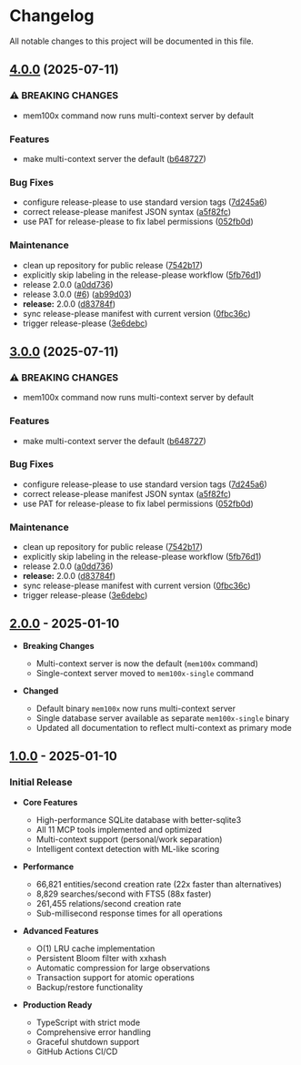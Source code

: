 # Changelog

All notable changes to this project will be documented in this file.

## [4.0.0](https://github.com/OneTrueJASH/Mem100X/compare/v3.0.0...v4.0.0) (2025-07-11)


### ⚠ BREAKING CHANGES

* mem100x command now runs multi-context server by default

### Features

* make multi-context server the default ([b648727](https://github.com/OneTrueJASH/Mem100X/commit/b648727be54fa614e199d60fd6c6e81913974a18))


### Bug Fixes

* configure release-please to use standard version tags ([7d245a6](https://github.com/OneTrueJASH/Mem100X/commit/7d245a684e0986510be75ff27252aef4b2b6ed35))
* correct release-please manifest JSON syntax ([a5f82fc](https://github.com/OneTrueJASH/Mem100X/commit/a5f82fcfee7a4fcc0aa7aafb6a2bafe8aa864dea))
* use PAT for release-please to fix label permissions ([052fb0d](https://github.com/OneTrueJASH/Mem100X/commit/052fb0d2c128aa87c63a65b21753df2d37627f47))


### Maintenance

* clean up repository for public release ([7542b17](https://github.com/OneTrueJASH/Mem100X/commit/7542b1719f4c4214d17257b5cb141b7b5f3db9cd))
* explicitly skip labeling in the release-please workflow ([5fb76d1](https://github.com/OneTrueJASH/Mem100X/commit/5fb76d118dbfd57cf9693052be8153bf64906866))
* release 2.0.0 ([a0dd736](https://github.com/OneTrueJASH/Mem100X/commit/a0dd736c2fb947e35af3597686baa98a93d4302d))
* release 3.0.0 ([#6](https://github.com/OneTrueJASH/Mem100X/issues/6)) ([ab99d03](https://github.com/OneTrueJASH/Mem100X/commit/ab99d03d7de7b341538222de7adf4a69759bdad1))
* **release:** 2.0.0 ([d83784f](https://github.com/OneTrueJASH/Mem100X/commit/d83784f2381ddbee6168a23ba6b0813d7f1ab57c))
* sync release-please manifest with current version ([0fbc36c](https://github.com/OneTrueJASH/Mem100X/commit/0fbc36c07e75772df0f53f8a03309fff287870b5))
* trigger release-please ([3e6debc](https://github.com/OneTrueJASH/Mem100X/commit/3e6debcb5fe02d81ea7a1893f546baf9dbec5dc1))

## [3.0.0](https://github.com/OneTrueJASH/Mem100X/compare/v2.0.0...v3.0.0) (2025-07-11)


### ⚠ BREAKING CHANGES

* mem100x command now runs multi-context server by default

### Features

* make multi-context server the default ([b648727](https://github.com/OneTrueJASH/Mem100X/commit/b648727be54fa614e199d60fd6c6e81913974a18))


### Bug Fixes

* configure release-please to use standard version tags ([7d245a6](https://github.com/OneTrueJASH/Mem100X/commit/7d245a684e0986510be75ff27252aef4b2b6ed35))
* correct release-please manifest JSON syntax ([a5f82fc](https://github.com/OneTrueJASH/Mem100X/commit/a5f82fcfee7a4fcc0aa7aafb6a2bafe8aa864dea))
* use PAT for release-please to fix label permissions ([052fb0d](https://github.com/OneTrueJASH/Mem100X/commit/052fb0d2c128aa87c63a65b21753df2d37627f47))


### Maintenance

* clean up repository for public release ([7542b17](https://github.com/OneTrueJASH/Mem100X/commit/7542b1719f4c4214d17257b5cb141b7b5f3db9cd))
* explicitly skip labeling in the release-please workflow ([5fb76d1](https://github.com/OneTrueJASH/Mem100X/commit/5fb76d118dbfd57cf9693052be8153bf64906866))
* release 2.0.0 ([a0dd736](https://github.com/OneTrueJASH/Mem100X/commit/a0dd736c2fb947e35af3597686baa98a93d4302d))
* **release:** 2.0.0 ([d83784f](https://github.com/OneTrueJASH/Mem100X/commit/d83784f2381ddbee6168a23ba6b0813d7f1ab57c))
* sync release-please manifest with current version ([0fbc36c](https://github.com/OneTrueJASH/Mem100X/commit/0fbc36c07e75772df0f53f8a03309fff287870b5))
* trigger release-please ([3e6debc](https://github.com/OneTrueJASH/Mem100X/commit/3e6debcb5fe02d81ea7a1893f546baf9dbec5dc1))

## [2.0.0] - 2025-01-10

- **Breaking Changes**
  - Multi-context server is now the default (`mem100x` command)
  - Single-context server moved to `mem100x-single` command

- **Changed**
  - Default binary `mem100x` now runs multi-context server
  - Single database server available as separate `mem100x-single` binary
  - Updated all documentation to reflect multi-context as primary mode

[2.0.0]: https://github.com/OneTrueJASH/Mem100X/releases/tag/v2.0.0

## [1.0.0] - 2025-01-10

### Initial Release

- **Core Features**
  - High-performance SQLite database with better-sqlite3
  - All 11 MCP tools implemented and optimized
  - Multi-context support (personal/work separation)
  - Intelligent context detection with ML-like scoring

- **Performance**
  - 66,821 entities/second creation rate (22x faster than alternatives)
  - 8,829 searches/second with FTS5 (88x faster)
  - 261,455 relations/second creation rate
  - Sub-millisecond response times for all operations

- **Advanced Features**
  - O(1) LRU cache implementation
  - Persistent Bloom filter with xxhash
  - Automatic compression for large observations
  - Transaction support for atomic operations
  - Backup/restore functionality

- **Production Ready**
  - TypeScript with strict mode
  - Comprehensive error handling
  - Graceful shutdown support
  - GitHub Actions CI/CD

[1.0.0]: https://github.com/OneTrueJASH/Mem100X/releases/tag/v1.0.0
